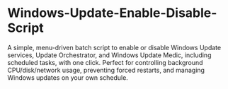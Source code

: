 # Windows-Update-Enable-Disable-Script
A simple, menu-driven batch script to enable or disable Windows Update services, Update Orchestrator, and Windows Update Medic, including scheduled tasks, with one click. Perfect for controlling background CPU/disk/network usage, preventing forced restarts, and managing Windows updates on your own schedule.
